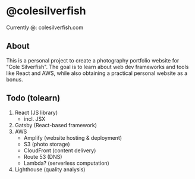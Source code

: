 # @colesilverfish
Currently @: colesilverfish.com

## About
This is a personal project to create a photography portfolio website for "Cole Silverfish". The goal is to learn about web dev frameworks and tools like React and AWS, while also obtaining a practical personal website as a bonus.

## Todo (tolearn)
1. React (JS library)
    - incl. JSX
2. Gatsby (React-based framework)
3. AWS
    - Amplify (website hosting & deployment)
    - S3 (photo storage)
    - CloudFront (content delivery)
    - Route 53 (DNS)
    - Lambda? (serverless computation)
4. Lighthouse (quality analysis)